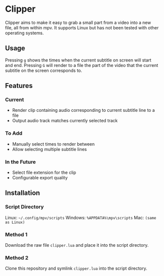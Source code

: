 # Clipper

Clipper aims to make it easy to grab a small part from a video into a new file, all from within mpv.
It supports Linux but has not been tested with other operating systems.

## Usage
Pressing `g` shows the times when the current subtitle on screen will start and end.
Pressing `G` will render to a file the part of the video that the current subtitle on the screen corresponds to.

## Features
### Current
- Render clip containing audio corresponding to current subtitle line to a file
- Output audio track matches currently selected track

### To Add
- Manually select times to render between
- Allow selecting multiple subtitle lines

### In the Future
- Select file extension for the clip
- Configurable export quality


## Installation
### Script Directory
Linux: `~/.config/mpv/scripts`
Windows: `%APPDATA%\mpv\scripts`
Mac: `(same as Linux)`

### Method 1
Download the raw file `clipper.lua` and place it into the script directory.

### Method 2
Clone this repository and symlink `clipper.lua` into the script directory.

